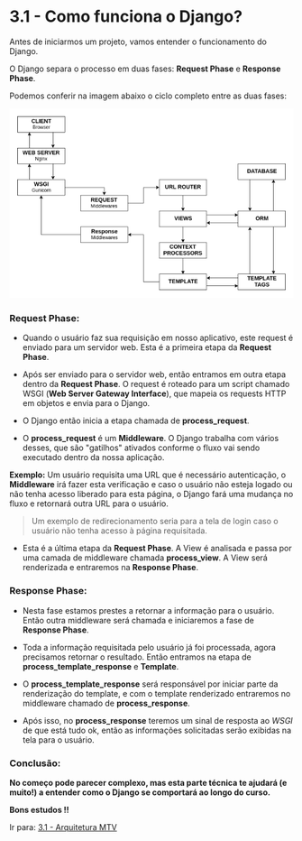 # 3.1 - Como funciona o Django?

Antes de iniciarmos um projeto, vamos entender o funcionamento do Django.

O Django separa o processo em duas fases:
**Request Phase** e **Response Phase**.

Podemos conferir na imagem abaixo o ciclo completo entre as duas fases:

<p align="center">
<img src="../images/django-lifecycle-min.png" alt="Ciclo de vida do Django">
</p>

<h3>Request Phase:</h3>

- Quando o usuário faz sua requisição em nosso aplicativo, este request é enviado para um servidor web. Esta é a primeira
etapa da **Request Phase**.

- Após ser enviado para o servidor web, então entramos em outra etapa dentro da **Request Phase**. O request é roteado
para um script chamado WSGI (**Web Server Gateway Interface**), que mapeia os requests HTTP em objetos e envia para o
Django.

- O Django então inicia a etapa chamada de **process_request**.

- O **process_request** é um **Middleware**. O Django trabalha com vários desses, que são "gatilhos" ativados conforme o
fluxo
vai sendo executado dentro da nossa aplicação.

**Exemplo:** Um usuário requisita uma URL que é necessário autenticação, o **Middleware** irá fazer esta verificação e caso
o usuário não esteja logado ou não tenha acesso liberado para esta página, o Django fará uma mudança no fluxo e
retornará outra URL para o usuário.
> Um exemplo de redirecionamento seria para a tela de login caso o usuário não tenha acesso à página requisitada.

- Esta é a última etapa da **Request Phase**. A View é analisada e passa por uma camada de middleware chamada **process_view**.
A View será renderizada e entraremos na **Response Phase**.

<h3>Response Phase:</h3>

- Nesta fase estamos prestes a retornar a informação para o usuário. Então outra middleware será chamada e iniciaremos a
fase de **Response Phase**.

- Toda a informação requisitada pelo usuário já foi processada, agora precisamos retornar o resultado. Então entramos na etapa de **process_template_response** e **Template**.

- O **process_template_response** será responsável por iniciar parte da renderização do template, e com o template
renderizado entraremos no middleware chamado de **process_response**.

- Após isso, no **process_response** teremos um sinal de resposta ao *WSGI* de que está tudo ok, então as informações
solicitadas serão exibidas na tela para o usuário.

### Conclusão:

**No começo pode parecer complexo, mas esta parte técnica te ajudará (e muito!) a entender como o Django se comportará ao longo do curso.**

**Bons estudos !!**

Ir para: [3.1 - Arquitetura MTV](2-MTV.md)
